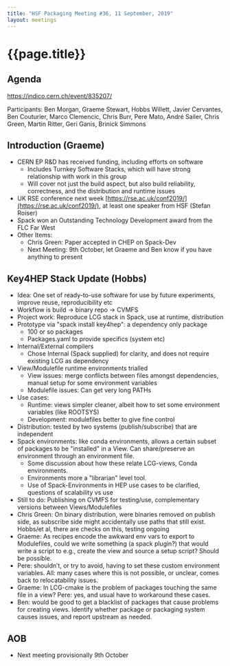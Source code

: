 ```yaml
---
title: "HSF Packaging Meeting #36, 11 September, 2019"
layout: meetings
---
```


# {{page.title}}

## Agenda

[<span class="underline">https://indico.cern.ch/event/835207/</span>](https://indico.cern.ch/event/835207/)

Participants: Ben Morgan, Graeme Stewart, Hobbs Willett, Javier Cervantes, Ben
Couturier, Marco Clemencic, Chris Burr, Pere Mato, André Sailer, Chris Green,
Martin Ritter, Geri Ganis, Brinick Simmons

## Introduction (Graeme)

- CERN EP R&D has received funding, including efforts on software
  - Includes Turnkey Software Stacks, which will have strong relationship with
    work in this group
  - Will cover not just the build aspect, but also build reliability,
    correctness, and the distribution and runtime issues
- UK RSE conference next week
  [https://rse.ac.uk/conf2019/](https://rse.ac.uk/conf2019/), at least one
  speaker from HSF (Stefan Roiser)
- Spack won an Outstanding Technology Development award from the FLC Far West
- Other Items:
  - Chris Green: Paper accepted in CHEP on Spack-Dev
  - Next Meeting: 9th October, let Graeme and Ben know if you have anything to
    present

## Key4HEP Stack Update (Hobbs)

- Idea: One set of ready-to-use software for use by future experiments, improve
  reuse, reproducibility etc
- Workflow is build -> binary repo -> CVMFS
- Project work: Reproduce LCG stack in Spack, use at runtime, distribution
- Prototype via "spack install key4hep": a dependency only package
  - 100 or so packages
  - Packages.yaml to provide specifics (system etc)
- Internal/External compilers
  - Chose Internal (Spack supplied) for clarity, and does not require existing
    LCG as dependency
- View/Modulefile runtime environments trialled
  - View issues: merge conflicts between files amongst dependencies, manual
    setup for some environment variables
  - Modulefile issues: Can get very long PATHs
- Use cases:
  - Runtime: views simpler cleaner, albeit how to set some environment variables
    (like ROOTSYS)
  - Development: modulefiles better to give fine control
- Distribution: tested by two systems (publish/subscribe) that are independent
- Spack environments: like conda environments, allows a certain subset of
  packages to be "installed" in a View. Can share/preserve an environment
  through an environment file.
  - Some discussion about how these relate LCG-views, Conda environments.
  - Environments more a "librarian" level tool.
  - Use of Spack-Environments in HEP use cases to be clarified, questions of
    scalability vs use
- Still to do: Publishing on CVMFS for testing/use, complementary versions
  between Views/Modulefiles
- Chris Green: On binary distribution, were binaries removed on publish side, as
  subscribe side might accidentally use paths that still exist. Hobbs/et al,
  there are checks on this, testing ongoing
- Graeme: As recipes encode the awkward env vars to export to Modulefiles, could
  we write something (a spack plugin?) that would write a script to e.g., create
  the view and source a setup script? Should be possible.
- Pere: shouldn’t, or try to avoid, having to set these custom environment
  variables. All: many cases where this is not possible, or unclear, comes back
  to relocatability issues.
- Graeme: In LCG-cmake is the problem of packages touching the same file in a
  view? Pere: yes, and usual have to workaround these cases.
- Ben: would be good to get a blacklist of packages that cause problems for
  creating views. Identify whether package or packaging system causes issues,
  and report upstream as needed.

## AOB

- Next meeting provisionally 9th October
